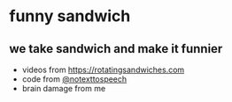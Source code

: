 # funny sandwich
## we take sandwich and make it funnier

- videos from https://rotatingsandwiches.com
- code from [@notexttospeech](https://github.com/NoTextToSpeech/goofy-site)
- brain damage from me
